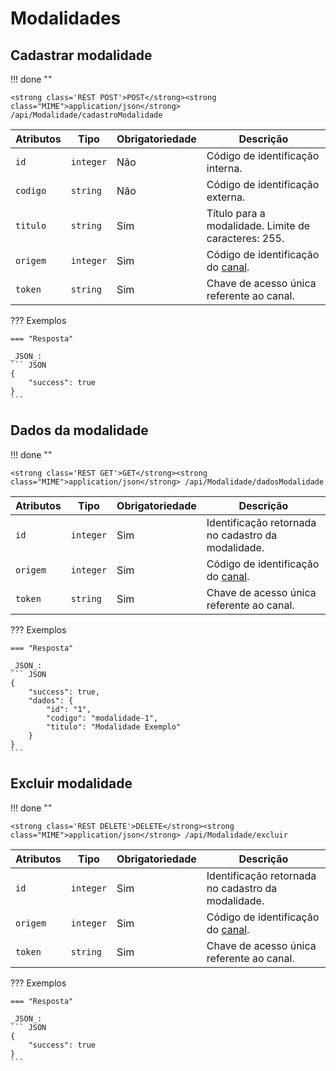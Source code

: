
# Modalidades

## Cadastrar modalidade

!!! done ""
    
    <strong class='REST POST'>POST</strong><strong class="MIME">application/json</strong> /api/Modalidade/cadastroModalidade

| Atributos | Tipo | Obrigatoriedade | Descrição | 
| --- | --- | --- | --- |
| `id` | `integer` | Não | Código de identificação interna. |
| `codigo` | `string` | Não | Código de identificação externa. | 
| `titulo` | `string` | Sim | Título para a modalidade. Limite de caracteres: 255. | 
| `origem` | `integer` | Sim | Código de identificação do [canal](/api_crm/apresentacao/#autenticacao). | 
| `token` | `string` | Sim | Chave de acesso única referente ao canal. | 

??? Exemplos

    === "Resposta"

    _JSON_:
    ``` JSON
    {
        "success": true
    }
    ```

## Dados da modalidade

!!! done ""
    
    <strong class='REST GET'>GET</strong><strong class="MIME">application/json</strong> /api/Modalidade/dadosModalidade

| Atributos | Tipo | Obrigatoriedade | Descrição | 
| --- | --- | --- | --- |
| `id` | `integer` | Sim | Identificação retornada no cadastro da modalidade. | 
| `origem` | `integer` | Sim | Código de identificação do [canal](/api_crm/apresentacao/#autenticacao). | 
| `token` | `string` | Sim | Chave de acesso única referente ao canal. | 

??? Exemplos

    === "Resposta"

    _JSON_:
    ``` JSON
    {
        "success": true,
        "dados": {
            "id": "1",
            "codigo": "modalidade-1",
            "titulo": "Modalidade Exemplo"
        }
    }
    ```

## Excluir modalidade

!!! done ""
    
    <strong class='REST DELETE'>DELETE</strong><strong class="MIME">application/json</strong> /api/Modalidade/excluir

| Atributos | Tipo | Obrigatoriedade | Descrição | 
| --- | --- | --- | --- |
| `id` | `integer` | Sim | Identificação retornada no cadastro da modalidade. | 
| `origem` | `integer` | Sim | Código de identificação do [canal](/api_crm/apresentacao/#autenticacao). | 
| `token` | `string` | Sim | Chave de acesso única referente ao canal. | 

??? Exemplos

    === "Resposta"

    _JSON_:
    ``` JSON
    {
        "success": true
    }
    ```